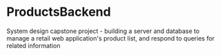 # ProductsBackend
System design capstone project - building a server and database to manage a retail web application's product list, and respond to queries for related information
